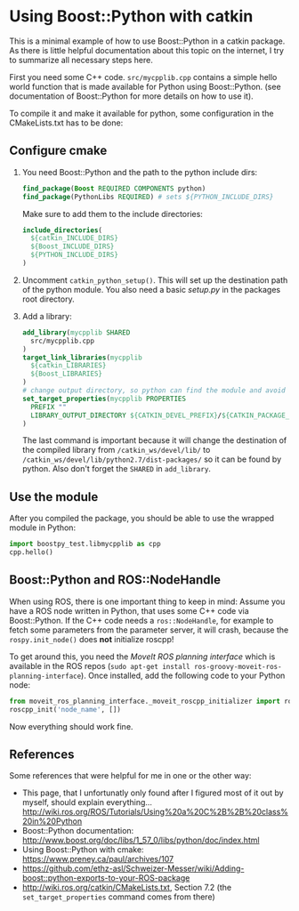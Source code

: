Using Boost::Python with catkin
===============================

This is a minimal example of how to use Boost::Python in a catkin package.
As there is little helpful documentation about this topic on the internet, I
try to summarize all necessary steps here.

First you need some C++ code. `src/mycpplib.cpp` contains a simple hello world
function that is made available for Python using Boost::Python. (see
documentation of Boost::Python for more details on how to use it).

To compile it and make it available for python, some configuration in the
CMakeLists.txt has to be done:


Configure cmake
---------------

 1. You need Boost::Python and the path to the python include dirs:

    ```cmake
    find_package(Boost REQUIRED COMPONENTS python)
    find_package(PythonLibs REQUIRED) # sets ${PYTHON_INCLUDE_DIRS}
    ```

    Make sure to add them to the include directories:

    ```cmake
    include_directories(
      ${catkin_INCLUDE_DIRS}
      ${Boost_INCLUDE_DIRS}
      ${PYTHON_INCLUDE_DIRS}
    )
    ```

 2. Uncomment `catkin_python_setup()`. This will set up the destination path of
    the python module. You also need a basic _setup.py_ in the packages root
    directory.
 3. Add a library:

    ```cmake
    add_library(mycpplib SHARED
      src/mycpplib.cpp
    )
    target_link_libraries(mycpplib
      ${catkin_LIBRARIES}
      ${Boost_LIBRARIES}
    )
    # change output directory, so python can find the module and avoid the 'lib'-prefix
    set_target_properties(mycpplib PROPERTIES
      PREFIX "" 
      LIBRARY_OUTPUT_DIRECTORY ${CATKIN_DEVEL_PREFIX}/${CATKIN_PACKAGE_PYTHON_DESTINATION}
    )
    ```

    The last command is important because it will change the destination of the
    compiled library from `/catkin_ws/devel/lib/` to
    `/catkin_ws/devel/lib/python2.7/dist-packages/` so it can be found by
    python.  Also don't forget the `SHARED` in `add_library`.


Use the module
--------------

After you compiled the package, you should be able to use the wrapped module in
Python:

```python
import boostpy_test.libmycpplib as cpp
cpp.hello()
```


Boost::Python and ROS::NodeHandle
---------------------------------

When using ROS, there is one important thing to keep in mind: Assume you have a
ROS node written in Python, that uses some C++ code via Boost::Python.  If the
C++ code needs a `ros::NodeHandle`, for example to fetch some parameters from
the parameter server, it will crash, because the `rospy.init_node()` does
**not** initialize roscpp!

To get around this, you need the _MoveIt ROS planning interface_ which is
available in the ROS repos
(`sudo apt-get install ros-groovy-moveit-ros-planning-interface`).
Once installed, add the following code to your Python node:

```python
from moveit_ros_planning_interface._moveit_roscpp_initializer import roscpp_init
roscpp_init('node_name', [])
```

Now everything should work fine.


References
----------

Some references that were helpful for me in one or the other way:

 * This page, that I unfortunatly only found after I figured most of it out by
   myself, should explain everything...
   http://wiki.ros.org/ROS/Tutorials/Using%20a%20C%2B%2B%20class%20in%20Python
 * Boost::Python documentation: http://www.boost.org/doc/libs/1_57_0/libs/python/doc/index.html
 * Using Boost::Python with cmake: https://www.preney.ca/paul/archives/107
 * https://github.com/ethz-asl/Schweizer-Messer/wiki/Adding-boost::python-exports-to-your-ROS-package
 * http://wiki.ros.org/catkin/CMakeLists.txt, Section 7.2 (the `set_target_properties` command
   comes from there)
